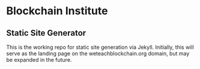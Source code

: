# Blockchain Institute

## Static Site Generator

This is the working repo for static site generation via Jekyll. Initially, this will serve as the landing page on the weteachblockchain.org domain, but may be expanded in the future. 


